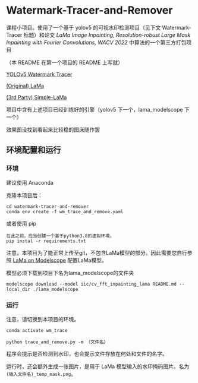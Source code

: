 # Watermark-Tracer-and-Remover

课程小项目。使用了一个基于 yolov5 的可视水印检测项目（见下文 Watermark-Tracer 标题）和论文 _LaMa Image Inpainting, Resolution-robust Large Mask Inpainting with Fourier Convolutions, WACV 2022_ 中算法的一个第三方打包项目

（本 README 在第一个项目的 README 上写就）

[YOLOv5 Watermark Tracer](https://github.com/Kamino666/watermark-tracer)

[(Original) LaMa](https://github.com/advimman/lama)

[(3rd Party) Simple-LaMa](https://github.com/enesmsahin/simple-lama-inpainting)

项目中含有上述项目已经训练好的引擎（yolov5 下一个，lama_modelscope 下一个）

效果图没找到看起来比较稳的图床随作罢

## 环境配置和运行

### 环境

建议使用 Anaconda

克隆本项目后：

```
cd watermark-tracer-and-remover
conda env create -f wm_trace_and_remove.yaml
```

或者使用 pip

```
在此之前，应当创建一个基于python3.8的虚拟环境。
pip instal -r requirements.txt
```

注意，本项目为了能正常上传至git，不包含LaMa模型的部分。因此需要您自行参照 [LaMa on Modelscope](https://www.modelscope.cn/models/iic/cv_fft_inpainting_lama/summary) 配置LaMa模型。

模型必须下载到项目下名为lama_modelscope的文件夹
```
modelscope download --model iic/cv_fft_inpainting_lama README.md --local_dir ./lama_modelscope
```

### 运行

注意，请切换到本项目的环境。

```
conda activate wm_trace

python trace_and_remove.py -m （文件名）
```

程序会提示是否检测到水印，也会提示文件存放在何处和文件的名字。

运行时，还会额外生成一张图片，是用于 LaMa 模型输入的水印掩码图片。名为`(输入文件名)_temp_mask.png`。